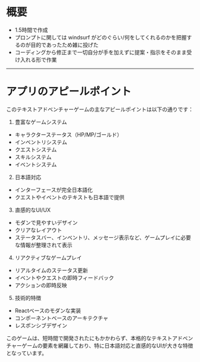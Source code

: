 # 概要
* 1.5時間で作成
* プロンプトに関しては windsurf がどのぐらい/何をしてくれるのかを把握するのが目的であったため雑に投げた
* コーディングから修正まで一切自分が手を加えずに提案・指示をそのまま受け入れる形で作業

---

# アプリのアピールポイント
このテキストアドベンチャーゲームの主なアピールポイントは以下の通りです：

1. 豊富なゲームシステム
* キャラクターステータス（HP/MP/ゴールド）
* インベントリシステム
* クエストシステム
* スキルシステム
* イベントシステム

2. 日本語対応
* インターフェースが完全日本語化
* クエストやイベントのテキストも日本語で提供

3. 直感的なUI/UX
* モダンで見やすいデザイン
* クリアなレイアウト
* ステータスバー、インベントリ、メッセージ表示など、ゲームプレイに必要な情報が整理されて表示

4. リアクティブなゲームプレイ
* リアルタイムのステータス更新
* イベントやクエストの即時フィードバック
* アクションの即時反映

5. 技術的特徴
* Reactベースのモダンな実装
* コンポーネントベースのアーキテクチャ
* レスポンシブデザイン

このゲームは、短時間で開発されたにもかかわらず、本格的なテキストアドベンチャーゲームの要素を網羅しており、特に日本語対応と直感的なUIが大きな特徴となっています。